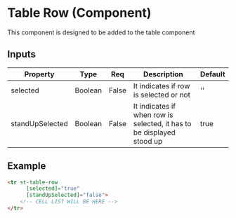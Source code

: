 # Table Row (Component)

   This component is designed to be added to the table component

## Inputs

| Property        | Type    | Req   | Description                                                           | Default |
| --------------- | ------- | ----- | --------------------------------------------------------------------- | ------- |
| selected        | Boolean | False | It indicates if row is selected or not                                | ''      |
| standUpSelected | Boolean | False | It indicates if when row is selected, it has to be displayed stood up | true    |

## Example


```html
<tr st-table-row
      [selected]="true"
      [standUpSelected]="false">
    <!-- CELL LIST WILL BE HERE -->
</tr>
```

